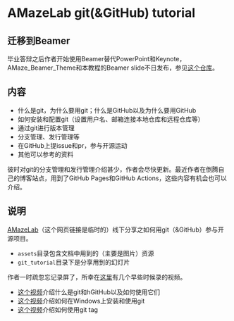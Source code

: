 # AMazeLab git(&GitHub) tutorial

## 迁移到Beamer

毕业答辩之后作者开始使用Beamer替代PowerPoint和Keynote，AMaze_Beamer_Theme和本教程的Beamer slide不日发布，参见[这个仓库](https://github.com/hilinxinhui/AMaze_Beamer_Theme)。

## 内容

- 什么是git，为什么要用git；什么是GitHub以及为什么要用GitHub
- 如何安装和配置git（设置用户名、邮箱连接本地仓库和远程仓库等）
- 通过git进行版本管理
- 分支管理、发行管理等
- 在GitHub上提issue和pr，参与开源运动
- 其他可以参考的资料

彼时对git的分支管理和发行管理介绍甚少，作者会尽快更新。最近作者在倒腾自己的博客站点，用到了GitHub Pages和GitHub Actions，这些内容有机会也可以介绍。

## 说明

[AMazeLab](https://amazething.io/)（这个网页链接是临时的）线下分享之如何用git（&GitHub）参与开源项目。

- `assets`目录包含文档中用到的（主要是图片）资源
- `git_tutorial`目录下是分享用到的幻灯片

作者一时疏忽忘记录屏了，所幸在[这里](https://space.bilibili.com/178988710/channel/series)有几个早些时候录的视频。

- [这个视频](https://www.bilibili.com/video/BV12Y41157jL/)介绍什么是git和hGitHub以及如何使用它们
- [这个视频](https://www.bilibili.com/video/BV1WL4y1G7CY/)介绍如何在Windows上安装和使用git
- [这个视频](https://www.bilibili.com/video/BV1vb4y147JB/)介绍如何使用git tag